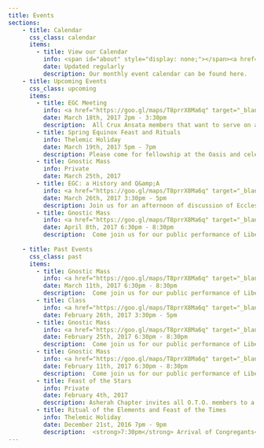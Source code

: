 ```yaml
---
title: Events
sections:
    - title: Calendar
      css_class: calendar
      items:
        - title: View our Calendar
          info: <span id="about" style="display: none;"></span><a href="https://calendar.google.com/calendar/embed?src=cruxansata.oto%40gmail.com&ctz=America/Denver" target="_blank">Google Calendar</a>
          date: Updated regularly
          description: Our monthly event calendar can be found here.
    - title: Upcoming Events
      css_class: upcoming
      items:
        - title: EGC Meeting
          info: <a href="https://goo.gl/maps/T8prrX8Ma6q" target="_blank">9635 W. Colfax Avenue</a>
          date: March 18th, 2017 2pm - 3:30pm
          description:  All Crux Ansata members that want to serve on a Mass team in second quarter 2017 should plan on attending. If unable to attend, please write an email with preferences (what you'd like to do, what you're willing to do, whom you'd prefer to work with, etc) to <a href="mailto:egc@cruxansata-oto.org">egc@cruxansata-oto.org</a>
        - title: Spring Equinox Feast and Rituals
          info: Thelemic Holiday
          date: March 19th, 2017 5pm - 7pm
          description: Please come for fellowship at the Oasis and celebration of the changing of the seasons. Bring a dish to share as we welcome in the Thelemic New Year.</p><p>We have 2 rituals for this feast, the ritual for the Feast for the Spring Equinox by IAO131, and the Supreme Ritual of the Invocation of Horus.</p><p>Email secretary@cruxansataoto.org with questions.</p><p>We hope to see you there!
        - title: Gnostic Mass
          info: Private
          date: March 25th, 2017
        - title: EGC: a History and Q&amp;A
          info: <a href="https://goo.gl/maps/T8prrX8Ma6q" target="_blank">9635 W. Colfax Avenue</a>
          date: March 26th, 2017 3:30pm - 5pm
          description: Join us for an afternoon of discussion of Ecclesia Gnostica Catholica (EGC) history and a review of EGC policies.</p><p>Please bring your current EGC manual (if possible) and questions!</p><p>While this discussion is geared towards members of EGC, the class is open to all.
        - title: Gnostic Mass
          info: <a href="https://goo.gl/maps/T8prrX8Ma6q" target="_blank">9635 W. Colfax Avenue</a>
          date: April 8th, 2017 6:30pm - 8:30pm
          description:  Come join us for our public performance of Liber XV, The Gnostic Mass.  This ritual is the central rite, both public and private, of the Ordo Templi Orientis.  It is a participatory ritual, meaning that all attendees are expected to take part.  The full script of the ritual can be found <a href="http://lib.oto-usa.org/libri/liber0015.html">here</a>.</p><p>We will begin at 7:00, so we ask that everyone arrives between 6:30 and 6:45 in order to be included in the headcount.</p>A quick reminder: we ask that nobody bring food, drinks, or vape-pens into the temple-space nor into the waiting room.
         
    - title: Past Events
      css_class: past
      items:
        - title: Gnostic Mass
          info: <a href="https://goo.gl/maps/T8prrX8Ma6q" target="_blank">9635 W. Colfax Avenue</a>
          date: March 11th, 2017 6:30pm - 8:30pm
          description:  Come join us for our public performance of Liber XV, The Gnostic Mass.  This ritual is the central rite, both public and private, of the Ordo Templi Orientis.  It is a participatory ritual, meaning that all attendees are expected to take part.  The full script of the ritual can be found <a href="http://lib.oto-usa.org/libri/liber0015.html">here</a>.</p><p>We will begin at 7:00, so we ask that everyone arrives between 6:30 and 6:45 in order to be included in the headcount.</p><p>A quick reminder: we ask that nobody bring food, drinks, or vape-pens into the temple-space nor into the waiting room.</p><p>Parking and the entrance to the temple are in the back of the building.
        - title: Class
          info: <a href="https://goo.gl/maps/T8prrX8Ma6q" target="_blank">9635 W. Colfax Avenue</a>
          date: February 26th, 2017 3:30pm - 5pm
        - title: Gnostic Mass
          info: <a href="https://goo.gl/maps/T8prrX8Ma6q" target="_blank">9635 W. Colfax Avenue</a>
          date: February 25th, 2017 6:30pm - 8:30pm
          description:  Come join us for our public performance of Liber XV, The Gnostic Mass.  This ritual is the central rite, both public and private, of the Ordo Templi Orientis.  It is a participatory ritual, meaning that all attendees are expected to take part.  The full script of the ritual can be found <a href="http://lib.oto-usa.org/libri/liber0015.html">here</a>.</p><p>We will begin at 7:00, so we ask that everyone arrives between 6:30 and 6:45 in order to be included in the headcount.</p><p>A quick reminder: we ask that nobody bring food, drinks, or vape-pens into the temple-space nor into the waiting room.</p><p>Parking and the entrance to the temple are in the back of the building.
        - title: Gnostic Mass
          info: <a href="https://goo.gl/maps/T8prrX8Ma6q" target="_blank">9635 W. Colfax Avenue</a>
          date: February 11th, 2017 6:30pm - 8:30pm
          description:  Come join us for our public performance of Liber XV, The Gnostic Mass.  This ritual is the central rite, both public and private, of the Ordo Templi Orientis.  It is a participatory ritual, meaning that all attendees are expected to take part.  The full script of the ritual can be found <a href="http://lib.oto-usa.org/libri/liber0015.html">here</a>.</p><p>We will begin at 7:00, so we ask that everyone arrives between 6:30 and 6:45 in order to be included in the headcount.</p><p>A quick reminder: we ask that nobody bring food, drinks, or vape-pens into the temple-space nor into the waiting room.</p><p>Parking and the entrance to the temple are in the back of the building.
        - title: Feast of the Stars
          info: Private
          date: February 4th, 2017
          description: Asherah Chapter invites all O.T.O. members to a poetry salon to recognize the passage of our Father the Sun into the Succedent Decan of Aquarius, celebrated in ages past as Brigid, Candlemas, and other holidays. The (potent) Milk of the Stars will be there to imbibe, and festivities will begin at 8:00 p.m. Attendees are encouraged to read or recite up to three poems of their choice, and we will have available for readers an assorment of books of poetry by Thelemic Gnostic saints.
        - title: Ritual of the Elements and Feast of the Times
          info: Thelemic Holiday
          date: December 21st, 2016 7pm - 9pm
          description:  <strong>7:30pm</strong> Arrival of Congregants</br><strong>8:00pm</strong> Presentation of The Rituals of the Elements: Winter Solstice by IAO131</br><strong>8:30pm</strong> Potluck Feast - Bring a Dish to share!</p><p>This year the Oasis is pleased to present a performance of the <em>Winter Solstice Ritual</em> as written by IAO131. The Ritual will start promptly at 8pm; please bring something to share for the feast immediately following.
---
```

